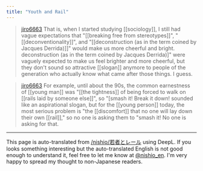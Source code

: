 ```yaml
---
title: "Youth and Rail"
---
```


> [jiro6663](https://x.com/jiro6663/status/1833935274205970648) That is, when I started studying [[sociology]], I still had vague expectations that "[[breaking free from stereotypes]]", "[[deconventionality]]", and "[[deconstruction (as in the term coined by Jacques Derrida)]]" would make us more cheerful and bright. deconstruction (as in the term coined by Jacques Derrida)]" were vaguely expected to make us feel brighter and more cheerful, but they don't sound so attractive [[slogan]] anymore to people of the generation who actually know what came after those things. I guess.

> [jiro6663](https://x.com/jiro6663/status/1833936695546523910) For example, until about the 90s, the common earnestness of [[young man]] was "[[the tightness]] of being forced to walk on [[rails laid by someone else]]", so "[smash it! Break it down! sounded like an aspirational slogan, but for the [[young person]] today, the most serious problem is "the [[discomfort]] that no one will lay down their own [[rail]]," so no one is asking them to "smash it! No one is asking for that.

---
This page is auto-translated from [/nishio/若者とレール](https://scrapbox.io/nishio/若者とレール) using DeepL. If you looks something interesting but the auto-translated English is not good enough to understand it, feel free to let me know at [@nishio_en](https://twitter.com/nishio_en). I'm very happy to spread my thought to non-Japanese readers.